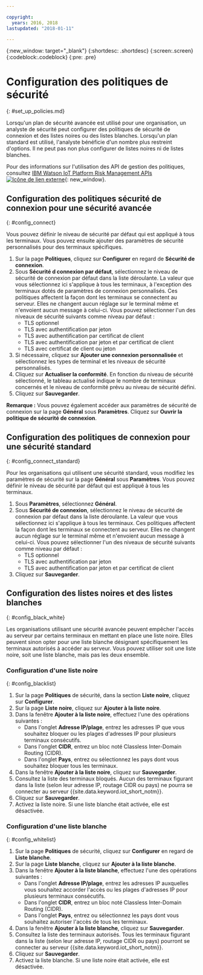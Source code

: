 ```yaml
---

copyright:
  years: 2016, 2018
lastupdated: "2018-01-11"

---
```


{:new_window: target="\_blank"}
{:shortdesc: .shortdesc}
{:screen:.screen}
{:codeblock:.codeblock}
{:pre: .pre}

# Configuration des politiques de sécurité
{: #set_up_policies.md}

Lorsqu'un plan de sécurité avancée est utilisé pour une organisation, un analyste de sécurité peut configurer des politiques de sécurité de connexion et des listes noires ou des listes blanches. Lorsqu'un plan standard est utilisé, l'analyste bénéficie d'un nombre plus restreint d'options.
Il ne peut pas non plus configurer de listes noires ni de listes blanches.

Pour des informations sur l'utilisation des API
de gestion des politiques, consultez
[IBM Watson IoT Platform Risk Management APIs ![Icône de lien externe](../../../../icons/launch-glyph.svg)](https://docs.internetofthings.ibmcloud.com/apis/swagger/v0002/riskmgmt.html){: new_window}.

## Configuration des politiques sécurité de connexion pour une sécurité avancée
{: #config_connect}

Vous pouvez définir le niveau de sécurité par défaut qui est appliqué à tous les terminaux. Vous pouvez ensuite ajouter des paramètres de sécurité personnalisés pour des terminaux spécifiques.

1. Sur la page **Politiques**, cliquez sur **Configurer** en regard de **Sécurité de connexion**.
2. Sous **Sécurité d connexion par défaut**, sélectionnez le niveau de sécurité de connexion par défaut dans la liste déroulante. La valeur que vous sélectionnez ici s'applique à tous les terminaux, à l'exception des terminaux dotés de paramètres de connexion personnalisés. Ces politiques affectent la façon dont les terminaux se connectent au serveur. Elles ne changent
aucun réglage sur le terminal même et n'envoient aucun message à celui-ci. Vous pouvez sélectionner l'un des niveaux de sécurité suivants comme niveau par défaut :
    - TLS optionnel
    - TLS avec authentification par jeton
    - TLS avec authentification par certificat de client
    - TLS avec authentification par jeton et par certificat de client
    - TLS avec certificat de client ou jeton
3. Si nécessaire, cliquez sur **Ajouter une connexion personnalisée** et sélectionnez les types de terminal et les niveaux de sécurité personnalisés.
3. Cliquez sur **Actualiser la conformité**. En fonction du
niveau de sécurité sélectionné, le tableau actualisé indique le nombre de terminaux
concernés et le niveau de conformité prévu au niveau de sécurité défini.
4. Cliquez sur **Sauvegarder**.

**Remarque :** Vous pouvez également accéder aux paramètres de sécurité de connexion sur la page **Général** sous **Paramètres**. Cliquez sur **Ouvrir la politique de sécurité de connexion**.

## Configuration des politiques de connexion pour une sécurité standard
{: #config_connect_standard}

Pour les organisations qui utilisent une sécurité standard, vous modifiez les paramètres de sécurité sur la page **Général** sous **Paramètres**. Vous pouvez définir le niveau de sécurité par défaut qui est appliqué à tous les terminaux.

1. Sous **Paramètres**, sélectionnez **Général**.
2. Sous **Sécurité de connexion**, sélectionnez le niveau de sécurité de connexion par défaut dans la liste déroulante. La valeur que vous sélectionnez ici s'applique à tous les terminaux. Ces politiques affectent la façon dont les terminaux se connectent au serveur. Elles ne changent
aucun réglage sur le terminal même et n'envoient aucun message à celui-ci. Vous pouvez sélectionner l'un des niveaux de sécurité suivants comme niveau par défaut :
    - TLS optionnel
    - TLS avec authentification par jeton
    - TLS avec authentification par jeton et par certificat de client
4. Cliquez sur **Sauvegarder**.

## Configuration des listes noires et des listes blanches
{: #config_black_white}

Les organisations utilisant une sécurité avancée peuvent empêcher l'accès au serveur par certains terminaux en
mettant en place une liste noire. Elles peuvent sinon opter pour une liste blanche désignant spécifiquement
les terminaux autorisés à accéder au serveur. Vous pouvez utiliser soit une liste noire, soit une liste blanche, mais pas les deux ensemble.

### Configuration d'une liste noire
{: #config_blacklist}

1. Sur la page **Politiques** de sécurité, dans la section **Liste noire**, cliquez sur **Configurer**.
2. Sur la page **Liste noire**, cliquez sur **Ajouter à la liste noire**.
3. Dans la fenêtre **Ajouter à la liste noire**, effectuez l'une des opérations suivantes :
    - Dans l'onglet **Adresse IP/plage**, entrez les adresses IP que vous souhaitez bloquer ou les plages d'adresses IP pour plusieurs terminaux consécutifs.
    - Dans l'onglet **CIDR**, entrez un bloc noté Classless Inter-Domain Routing (CIDR).
    - Dans l'onglet **Pays**, entrez ou sélectionnez les pays dont vous souhaitez bloquer tous les terminaux.
4. Dans la fenêtre **Ajouter à la liste noire**, cliquez sur **Sauvegarder**.
5. Consultez la liste des terminaux bloqués. Aucun des terminaux figurant dans la liste (selon leur adresse IP, routage CIDR ou pays) ne pourra se connecter au
serveur {{site.data.keyword.iot_short_notm}}.
6. Cliquez sur **Sauvegarder**.
7. Activez la liste noire. Si une liste blanche était activée, elle est désactivée.

### Configuration d'une liste blanche
{: #config_whitelist}

1. Sur la page **Politiques** de sécurité, cliquez sur **Configurer** en regard de **Liste blanche**.
2. Sur la page **Liste blanche**, cliquez sur **Ajouter à la liste blanche**.
3. Dans la fenêtre **Ajouter à la liste blanche**, effectuez l'une des opérations suivantes :
    - Dans l'onglet **Adresse IP/plage**, entrez les adresses IP auxquelles vous souhaitez accorder l'accès ou les plages d'adresses IP pour plusieurs terminaux consécutifs.
    - Dans l'onglet **CIDR**, entrez un bloc noté Classless Inter-Domain Routing (CIDR).
    - Dans l'onglet **Pays**, entrez ou sélectionnez les pays dont vous souhaitez autoriser l'accès de tous les terminaux.
4. Dans la fenêtre **Ajouter à la liste blanche**, cliquez sur **Sauvegarder**.
5. Consultez la liste des terminaux autorisés. Tous les terminaux figurant dans la liste (selon leur adresse IP, routage CIDR ou pays) pourront se connecter au
serveur {{site.data.keyword.iot_short_notm}}.
6. Cliquez sur **Sauvegarder**.
7. Activez la liste blanche. Si une liste noire était activée, elle est désactivée.
